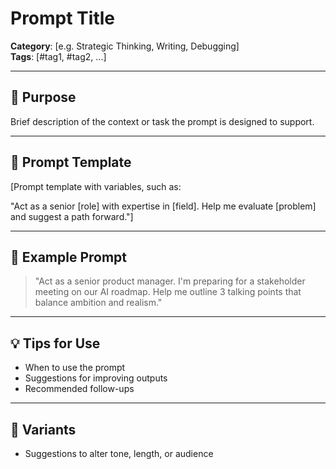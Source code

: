 # Prompt Title

**Category**: [e.g. Strategic Thinking, Writing, Debugging]  
**Tags**: [#tag1, #tag2, ...]

---

## 🧭 Purpose
Brief description of the context or task the prompt is designed to support.

---

## 🧠 Prompt Template
[Prompt template with variables, such as:

"Act as a senior [role] with expertise in [field]. Help me evaluate [problem] and suggest a path forward."]

---

## 🧪 Example Prompt
> "Act as a senior product manager. I'm preparing for a stakeholder meeting on our AI roadmap. Help me outline 3 talking points that balance ambition and realism."

---

## 💡 Tips for Use
- When to use the prompt
- Suggestions for improving outputs
- Recommended follow-ups

---

## 🔁 Variants
- Suggestions to alter tone, length, or audience